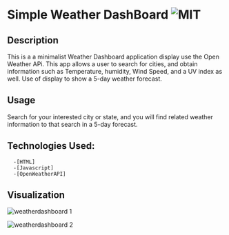 # Simple Weather DashBoard ![MIT](https://img.shields.io/badge/license-MIT-green)
   ## Description
   This is a a minimalist Weather Dashboard application display use the Open Weather APi. This app allows a user to search for cities, and obtain information such as Temperature, humidity, Wind Speed, and a UV index as well. Use of display to show a 5-day weather forecast.
      
   ## Usage
   Search for your interested city or state, and you will find related weather information to that search in a 5-day forecast.
   
   ## Technologies Used:
      -[HTML]
      -[Javascript]
      -[OpenWeatherAPI]
      
   ## Visualization
   
![weatherdashboard 1](https://user-images.githubusercontent.com/60993926/163606796-c5af08ae-d876-45bf-a81e-57180364b4b9.png)

![weatherdashboard 2](https://user-images.githubusercontent.com/60993926/163606803-fff474f9-127c-46dd-ac4f-f5bfbf7eb789.png)
